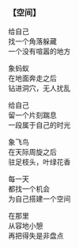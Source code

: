### 【空间】

给自己  
找一个角落躲藏  
一个没有喧嚣的地方
 
象蚂蚁  
在地面奔走之后  
钻进洞穴，无人扰乱
 
给自己  
留一个片刻踹息  
一段属于自己的时光
 
象飞鸟  
在天际周旋之后  
驻足枝头，叶绿花香
 
每一天  
都找一个机会  
为自己搭建一个空间
 
在那里  
从容地小憩  
再把得失是非盘点
